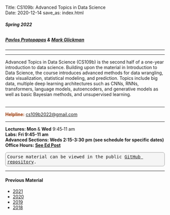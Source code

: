 Title: CS109b: Advanced Topics in Data Science <br>
Date: 2020-12-14
save_as: index.html


<h5>
Spring 2022 <br><br>

<a href="mailto:pavlos@seas.harvard.edu">Pavlos Protopapas</a> & <a href='mailto:glickman@fas.harvard.edu'>Mark Glickman</a></h5>

<hr>

<style>
pre {
  background-color: #F5F5F5;
  display: block;
  font-family: monospace;
  font-size: 14px;
  white-space: pre;
  border-color: #999999;
  border-width: 1px;
  border-style: solid;
  border-radius: 6px;
  margin: 1em 0;
  padding: 5px;
  white-space: pre-wrap;
}

.containerMain {
    display: flex;
    width: 100%;
    height: 300px;
}

.contentA {
    flex: 1;
    flex-direction:column;
 }

.contentB {
    flex: 3;
  }
</style>
<hr>


<p>Advanced Topics in Data Science (CS109b) is the second half of a one-year introduction to data science. Building upon the material in Introduction to Data Science, the course introduces advanced methods for data wrangling, data visualization, statistical modeling, and prediction. Topics include big data, multiple deep learning architectures such as CNNs, RNNs, transformers, language models, autoencoders, and generative models as well as basic Bayesian methods, and unsupervised learning.<br/><br/>

<hr>
<span style="color: #993300;"><strong>Helpline:</strong></span> <a href="mailto:cs109b2022@gmail.com">cs109b2022@gmail.com</a>
<br/>

<hr>


<strong>Lectures: Mon </strong> & <strong>Wed</strong> 9:45‐11 am
<br/>
<strong>Labs: Fri 9:45-11 am </strong>
<br/>
<strong>Advanced Sections: Weds 2:15-3:30 pm (see schedule for specific dates) </strong>
<br/>
<strong>Office Hours: <a href=https://edstem.org/us/courses/17022/discussion/1067987 target='_blank'>See Ed Post</a></strong>
<br/>


<pre>Course material can be viewed in the public <a href="https://github.com/Harvard-IACS/2022-CS109B/tree/master/content">GitHub repository</a>.</pre>

<hr>
<h4>Previous Material</h4>
<ul>
<li><a href="http://harvard-iacs.github.io/2021-CS109B">2021</a></li>
<li><a href="http://harvard-iacs.github.io/2020-CS109B">2020</a></li>
<li><a href="http://harvard-iacs.github.io/2019-CS109B">2019</a></li>
<li><a href="http://harvard-iacs.github.io/2018-CS109B">2018</a></li>
</ul>
